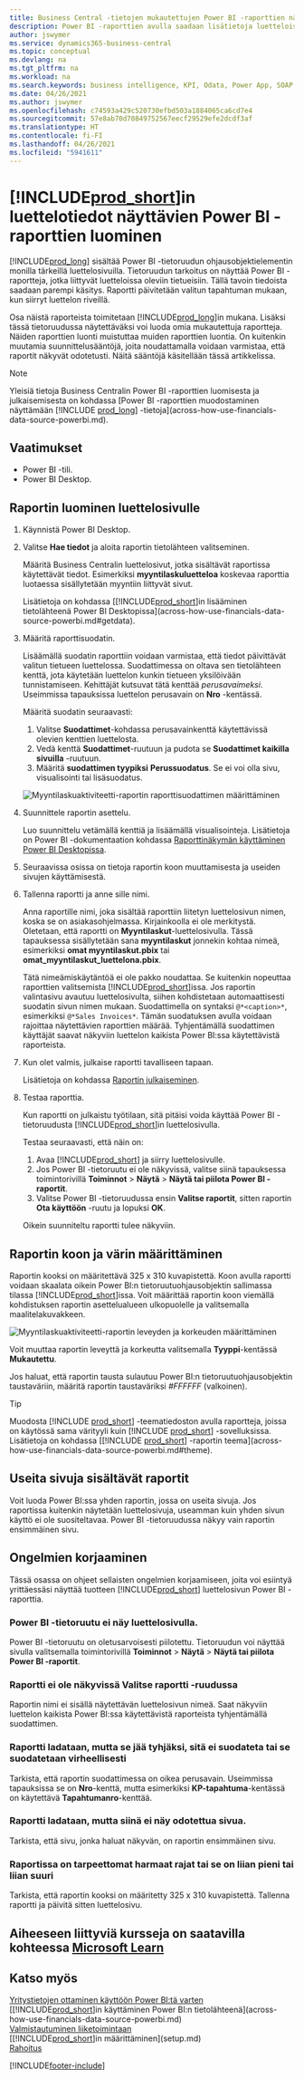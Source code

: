 ```yaml
---
title: Business Central -tietojen mukautettujen Power BI -raporttien näyttäminen | Microsoft Docs
description: Power BI -raporttien avulla saadaan lisätietoja luetteloissa olevista tiedoista.
author: jswymer
ms.service: dynamics365-business-central
ms.topic: conceptual
ms.devlang: na
ms.tgt_pltfrm: na
ms.workload: na
ms.search.keywords: business intelligence, KPI, Odata, Power App, SOAP, analysis
ms.date: 04/26/2021
ms.author: jswymer
ms.openlocfilehash: c74593a429c520730efbd503a1884065ca6cd7e4
ms.sourcegitcommit: 57e8ab70d70849752567eecf29529efe2dcdf3af
ms.translationtype: HT
ms.contentlocale: fi-FI
ms.lasthandoff: 04/26/2021
ms.locfileid: "5941611"
---
```

# <a name="creating-power-bi-reports-for-displaying-list-data-in-prod_short"></a>[!INCLUDE[prod_short](includes/prod_short.md)]in luettelotiedot näyttävien Power BI -raporttien luominen

[!INCLUDE[prod_long](includes/prod_long.md)] sisältää Power BI -tietoruudun ohjausobjektielementin monilla tärkeillä luettelosivuilla. Tietoruudun tarkoitus on näyttää Power BI -raportteja, jotka liittyvät luetteloissa oleviin tietueisiin. Tällä tavoin tiedoista saadaan parempi käsitys. Raportti päivitetään valitun tapahtuman mukaan, kun siirryt luettelon riveillä.

Osa näistä raporteista toimitetaan [!INCLUDE[prod_long](includes/prod_long.md)]in mukana. Lisäksi tässä tietoruudussa näytettäväksi voi luoda omia mukautettuja raportteja. Näiden raporttien luonti muistuttaa muiden raporttien luontia. On kuitenkin muutamia suunnittelusääntöjä, joita noudattamalla voidaan varmistaa, että raportit näkyvät odotetusti. Näitä sääntöjä käsitellään tässä artikkelissa.

> [!NOTE]
> Yleisiä tietoja Business Centralin Power BI -raporttien luomisesta ja julkaisemisesta on kohdassa [Power BI -raporttien muodostaminen näyttämään [!INCLUDE [prod_long](includes/prod_long.md)] -tietoja](across-how-use-financials-data-source-powerbi.md). 

## <a name="prerequisites"></a>Vaatimukset

- Power BI -tili.
- Power BI Desktop.

<!-- 
For more information about getting started, see [Using [!INCLUDE[prod_short](includes/prod_short.md)] as a Power BI Data Source](across-how-use-financials-data-source-powerbi.md).-->

## <a name="create-a-report-for-a-list-page"></a>Raportin luominen luettelosivulle

1. Käynnistä Power BI Desktop.
2. Valitse **Hae tiedot** ja aloita raportin tietolähteen valitseminen.

    Määritä Business Centralin luettelosivut, jotka sisältävät raportissa käytettävät tiedot. Esimerkiksi **myyntilaskuluetteloa** koskevaa raporttia luotaessa sisällytetään myyntiin liittyvät sivut.

    Lisätietoja on kohdassa [[!INCLUDE[prod_short](includes/prod_short.md)]in lisääminen tietolähteenä Power BI Desktopissa](across-how-use-financials-data-source-powerbi.md#getdata).

3. Määritä raporttisuodatin.

    Lisäämällä suodatin raporttiin voidaan varmistaa, että tiedot päivittävät valitun tietueen luettelossa. Suodattimessa on oltava sen tietolähteen kenttä, jota käytetään luettelon kunkin tietueen yksilöivään tunnistamiseen. Kehittäjät kutsuvat tätä kenttää *perusavaimeksi*. Useimmissa tapauksissa luettelon perusavain on **Nro** -kentässä.

    Määritä suodatin seuraavasti:

    1. Valitse **Suodattimet**-kohdassa perusavainkenttä käytettävissä olevien kenttien luettelosta.
    2. Vedä kenttä **Suodattimet**-ruutuun ja pudota se **Suodattimet kaikilla sivuilla** -ruutuun.
    3. Määritä **suodattimen tyypiksi** **Perussuodatus**. Se ei voi olla sivu, visualisointi tai lisäsuodatus.

    ![Myyntilaskuaktiviteetti-raportin raporttisuodattimen määrittäminen](./media/across-how-use-powerbi-reports-factbox/financials-powerbi-report-filter-v3.png)
4. Suunnittele raportin asettelu.

    Luo suunnittelu vetämällä kenttiä ja lisäämällä visualisointeja. Lisätietoja on Power BI -dokumentaation kohdassa [Raporttinäkymän käyttäminen Power BI Desktopissa](/power-bi/create-reports/desktop-report-view).

5. Seuraavissa osissa on tietoja raportin koon muuttamisesta ja useiden sivujen käyttämisestä.

6. Tallenna raportti ja anne sille nimi.

    Anna raportille nimi, joka sisältää raporttiin liitetyn luettelosivun nimen, koska se on asiakasohjelmassa. Kirjainkoolla ei ole merkitystä. Oletetaan, että raportti on **Myyntilaskut**-luettelosivulla. Tässä tapauksessa sisällytetään sana **myyntilaskut** jonnekin kohtaa nimeä, esimerkiksi **omat myyntilaskut.pbix** tai **omat_myyntilaskut_luettelona.pbix**.

    Tätä nimeämiskäytäntöä ei ole pakko noudattaa. Se kuitenkin nopeuttaa raporttien valitsemista [!INCLUDE[prod_short](includes/prod_short.md)]issa. Jos raportin valintasivu avautuu luettelosivulta, siihen kohdistetaan automaattisesti suodatin sivun nimen mukaan. Suodattimella on syntaksi `@*<caption>*`, esimerkiksi `@*Sales Invoices*`. Tämän suodatuksen avulla voidaan rajoittaa näytettävien raporttien määrää. Tyhjentämällä suodattimen käyttäjät saavat näkyviin luettelon kaikista Power BI:ssa käytettävistä raporteista.

7. Kun olet valmis, julkaise raportti tavalliseen tapaan.

    Lisätietoja on kohdassa [Raportin julkaiseminen](across-how-use-financials-data-source-powerbi.md#publish-reports).

8. Testaa raporttia.

    Kun raportti on julkaistu työtilaan, sitä pitäisi voida käyttää Power BI -tietoruudusta [!INCLUDE[prod_short](includes/prod_short.md)]in luettelosivulla.

    Testaa seuraavasti, että näin on:

    1. Avaa [!INCLUDE[prod_short](includes/prod_short.md)] ja siirry luettelosivulle.
    2. Jos Power BI -tietoruutu ei ole näkyvissä, valitse siinä tapauksessa toimintorivillä **Toiminnot** > **Näytä** > **Näytä tai piilota Power BI -raportit**.
    3. Valitse Power BI -tietoruudussa ensin **Valitse raportit**, sitten raportin **Ota käyttöön** -ruutu ja lopuksi **OK**.

    Oikein suunniteltu raportti tulee näkyviin.  

## <a name="set-the-report-size-and-color"></a>Raportin koon ja värin määrittäminen

Raportin kooksi on määritettävä 325 x 310 kuvapistettä. Koon avulla raportti voidaan skaalata oikein Power BI:n tietoruutuohjausobjektin sallimassa tilassa [!INCLUDE[prod_short](includes/prod_short.md)]issa. Voit määrittää raportin koon viemällä kohdistuksen raportin asettelualueen ulkopuolelle ja valitsemalla maalitelakuvakkeen.

![Myyntilaskuaktiviteetti-raportin leveyden ja korkeuden määrittäminen](./media/across-how-use-powerbi-reports-factbox/financials-powerbi-report-sizing-v3.png)

Voit muuttaa raportin leveyttä ja korkeutta valitsemalla **Tyyppi**-kentässä **Mukautettu**.

Jos haluat, että raportin tausta sulautuu Power BI:n tietoruutuohjausobjektin taustaväriin, määritä raportin taustaväriksi *#FFFFFF* (valkoinen). 

> [!TIP]
> Muodosta [!INCLUDE [prod_short](includes/prod_short.md)] -teematiedoston avulla raportteja, joissa on käytössä sama värityyli kuin [!INCLUDE [prod_short](includes/prod_short.md)] -sovelluksissa. Lisätietoja on kohdassa [[!INCLUDE [prod_short](includes/prod_short.md)] -raportin teema](across-how-use-financials-data-source-powerbi.md#theme).

## <a name="reports-with-multiple-pages"></a>Useita sivuja sisältävät raportit

Voit luoda Power BI:ssa yhden raportin, jossa on useita sivuja. Jos raportissa kuitenkin näytetään luettelosivuja, useamman kuin yhden sivun käyttö ei ole suositeltavaa. Power BI -tietoruudussa näkyy vain raportin ensimmäinen sivu.

## <a name="fixing-problems"></a>Ongelmien korjaaminen

Tässä osassa on ohjeet sellaisten ongelmien korjaamiseen, joita voi esiintyä yrittäessäsi näyttää tuotteen [!INCLUDE[prod_short](includes/prod_short.md)] luettelosivun Power BI -raporttia.  

### <a name="you-cant-see-the-power-bi-factbox-on-a-list-page"></a>Power BI -tietoruutu ei näy luettelosivulla.

Power BI -tietoruutu on oletusarvoisesti piilotettu. Tietoruudun voi näyttää sivulla valitsemalla toimintorivillä **Toiminnot** > **Näytä** > **Näytä tai piilota Power BI -raportit**.

### <a name="you-cant-see-the-report-in-the-select-report-pane"></a>Raportti ei ole näkyvissä Valitse raportti -ruudussa

Raportin nimi ei sisällä näytettävän luettelosivun nimeä. Saat näkyviin luettelon kaikista Power BI:ssa käytettävistä raporteista tyhjentämällä suodattimen.  

### <a name="report-is-loaded-but-blank-not-filtered-or-filtered-incorrectly"></a>Raportti ladataan, mutta se jää tyhjäksi, sitä ei suodateta tai se suodatetaan virheellisesti

Tarkista, että raportin suodattimessa on oikea perusavain. Useimmissa tapauksissa se on **Nro**-kenttä, mutta esimerkiksi **KP-tapahtuma**-kentässä on käytettävä **Tapahtumanro**-kenttää.

### <a name="report-is-loaded-but-it-shows-a-page-you-didnt-expect"></a>Raportti ladataan, mutta siinä ei näy odotettua sivua.

Tarkista, että sivu, jonka haluat näkyvän, on raportin ensimmäinen sivu.  

### <a name="report-appears-with-an-unwanted-gray-boarder-or-its-too-small-or-too-large"></a>Raportissa on tarpeettomat harmaat rajat tai se on liian pieni tai liian suuri

Tarkista, että raportin kooksi on määritetty 325 x 310 kuvapistettä. Tallenna raportti ja päivitä sitten luettelosivu.  

## <a name="see-related-training-at-microsoft-learn"></a>Aiheeseen liittyviä kursseja on saatavilla kohteessa [Microsoft Learn](/learn/modules/configure-powerbi-excel-dynamics-365-business-central/index)

## <a name="see-also"></a>Katso myös

[Yritystietojen ottaminen käyttöön Power BI:tä varten](admin-powerbi.md)  
[[!INCLUDE[prod_short](includes/prod_short.md)]in käyttäminen Power BI:n tietolähteenä](across-how-use-financials-data-source-powerbi.md)  
[Valmistautuminen liiketoimintaan](ui-get-ready-business.md)  
[[!INCLUDE[prod_short](includes/prod_short.md)]in määrittäminen](setup.md)  
[Rahoitus](finance.md)  


[!INCLUDE[footer-include](includes/footer-banner.md)]